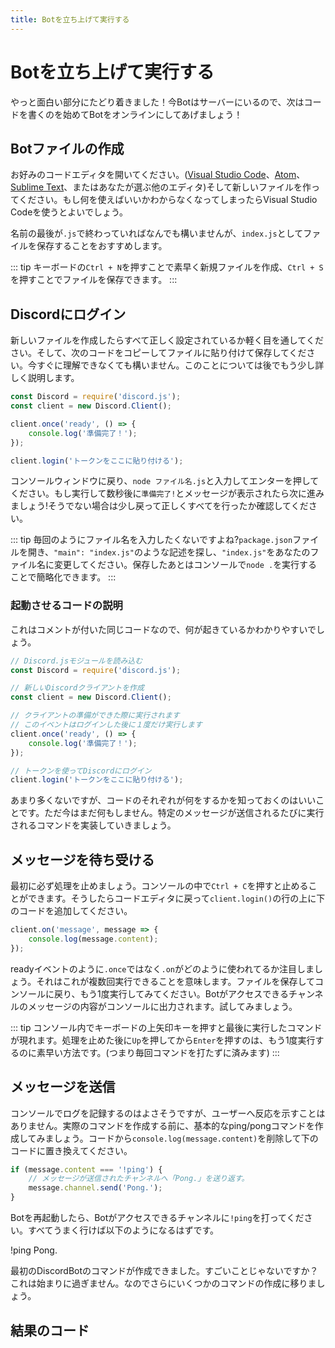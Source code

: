 ```yaml
---
title: Botを立ち上げて実行する
---
```


<!--
# Getting your bot up & running
-->

# Botを立ち上げて実行する


<!--
We're finally getting to the exciting parts! Since your bot is in your server now, the next step is to start coding and get it online!
-->

やっと面白い部分にたどり着きました！今Botはサーバーにいるので、次はコードを書くのを始めてBotをオンラインにしてあげましょう！


<!--
## Creating the bot file
-->

## Botファイルの作成


<!--
Open up your preferred code editor (whether it be [Visual Studio Code](https://code.visualstudio.com/), [Atom](https://atom.io/), [Sublime Text](https://www.sublimetext.com/), or any other editor of your choice) and create a new file. If you're brand new and aren't sure what to use, go with Visual Studio Code.
-->

お好みのコードエディタを開いてください。([Visual Studio Code](https://code.visualstudio.com/)、[Atom](https://atom.io/)、[Sublime Text](https://www.sublimetext.com/)、またはあなたが選ぶ他のエディタ)そして新しいファイルを作ってください。もし何を使えばいいかわからなくなってしまったらVisual Studio Codeを使うとよいでしょう。


<!--
It's suggested that you save the file as `index.js`, but you may name it whatever you wish, as long as it ends with `.js`.
-->

名前の最後が`.js`で終わっていればなんでも構いませんが、`index.js`としてファイルを保存することをおすすめします。


<!--
::: tip
You can quickly create a new file by using the `Ctrl + N` shortcut on your keyboard, and then using `Ctrl + S` to save the file.
:::
-->

::: tip
キーボードの`Ctrl + N`を押すことで素早く新規ファイルを作成、`Ctrl + S`を押すことでファイルを保存できます。
:::


<!--
## Logging in to Discord
-->

## Discordにログイン


<!--
Once you've created a new file, do a quick check to see if you have everything setup properly. Copy & paste the following code into your file and save it. Don't worry if you don't understand it right away—it'll be explained a bit more in depth after this.
-->

新しいファイルを作成したらすべて正しく設定されているか軽く目を通してください。そして、次のコードをコピーしてファイルに貼り付けて保存してください。今すぐに理解できなくても構いません。このことについては後でもう少し詳しく説明します。


<!--
```js
const Discord = require('discord.js');
const client = new Discord.Client();

client.once('ready', () => {
    console.log('Ready!');
});

client.login('your-token-goes-here');
```
-->

```js
const Discord = require('discord.js');
const client = new Discord.Client();

client.once('ready', () => {
    console.log('準備完了！');
});

client.login('トークンをここに貼り付ける');
```


<!--
Head back to your console window, type in `node your-file-name.js`, and press enter. If you see the `Ready!` message after a few seconds, you're good to go! If not, try going back a few steps and make sure you followed everything correctly.
-->

コンソールウィンドウに戻り、`node ファイル名.js`と入力してエンターを押してください。もし実行して数秒後に`準備完了!`とメッセージが表示されたら次に進みましょう!そうでない場合は少し戻って正しくすべてを行ったか確認してください。


<!--
::: tip
Don't feel like typing the file name each time? Open up your `package.json` file, look for something like `"main": "index.js"`, and change `"index.js"` to whatever your file name is. After saving, you can simply run the `node .` shortcut in your console to start the process!
:::
-->

::: tip
毎回のようにファイル名を入力したくないですよね?`package.json`ファイルを開き、`"main": "index.js"`のような記述を探し、`"index.js"`をあなたのファイル名に変更してください。保存したあとはコンソールで`node .`を実行することで簡略化できます。
:::


<!--
### Start-up code explained
-->

### 起動させるコードの説明


<!--
Here's the same code with comments, so it's easier to understand what's going on.
-->

これはコメントが付いた同じコードなので、何が起きているかわかりやすいでしょう。


<!--
```js
// require the discord.js module
const Discord = require('discord.js');

// create a new Discord client
const client = new Discord.Client();

// when the client is ready, run this code
// this event will only trigger one time after logging in
client.once('ready', () => {
    console.log('Ready!');
});

// login to Discord with your app's token
client.login('your-token-goes-here');
```
-->

```js
// Discord.jsモジュールを読み込む
const Discord = require('discord.js');

// 新しいDiscordクライアントを作成
const client = new Discord.Client();

// クライアントの準備ができた際に実行されます
// このイベントはログインした後に１度だけ実行します
client.once('ready', () => {
    console.log('準備完了！');
});

// トークンを使ってDiscordにログイン
client.login('トークンをここに貼り付ける');
```


<!--
Although it's not a lot, it's good to know what each bit of your code does. But, as it currently is, this won't really do anything. You probably want to add some commands that run whenever someone sends a specific message, right? Let's get started on that, then!
-->

あまり多くないですが、コードのそれぞれが何をするかを知っておくのはいいことです。ただ今はまだ何もしません。特定のメッセージが送信されるたびに実行されるコマンドを実装していきましょう。


<!--
## Listening for messages
-->

## メッセージを待ち受ける


<!--
First, make sure to close the process in your console. You can do so by pressing `Ctrl + C` inside the console. Go back to your code editor and add the following piece of code above the `client.login()` line.
-->

最初に必ず処理を止めましょう。コンソールの中で`Ctrl + C`を押すと止めることができます。そうしたらコードエディタに戻って`client.login()`の行の上に下のコードを追加してください。

```js
client.on('message', message => {
    console.log(message.content);
});
```


<!--
Notice how the code uses `.on` rather than `.once` like in the ready event. This means that it can trigger multiple times. Save the file, go back to your console, and start the process up again. Whenever a message is sent inside a channel your bot has access to, the message's content will be logged to your console. Go ahead and test it out!
-->

readyイベントのように`.once`ではなく`.on`がどのように使われてるか注目しましょう。それはこれが複数回実行できることを意味します。ファイルを保存してコンソールに戻り、もう1度実行してみてください。Botがアクセスできるチャンネルのメッセージの内容がコンソールに出力されます。試してみましょう。


<!--
::: tip
Inside your console, you can press the up arrow on your keyboard to bring up the latest commands you've run. Pressing `Up` and then `Enter` after closing the process is a nice, quick way to start it up again (as opposed to typing out the name each time).
:::
-->

::: tip
コンソール内でキーボードの上矢印キーを押すと最後に実行したコマンドが現れます。処理を止めた後に`Up`を押してから`Enter`を押すのは、もう1度実行するのに素早い方法です。(つまり毎回コマンドを打たずに済みます)
:::


<!--
## Replying to messages
-->

## メッセージを送信


<!--
Logging to the console is great and all, but it doesn't really provide any feedback for the end user. Let's create a basic ping/pong command before you move on to making real commands. Remove the `console.log(message.content)` line from your code and replace it with the following:
-->

コンソールでログを記録するのはよさそうですが、ユーザーへ反応を示すことはありません。実際のコマンドを作成する前に、基本的なping/pongコマンドを作成してみましょう。コードから`console.log(message.content)`を削除して下のコードに置き換えてください。


<!--
```js
if (message.content === '!ping') {
    // send back "Pong." to the channel the message was sent in
    message.channel.send('Pong.');
}
```
-->

```js
if (message.content === '!ping') {
    // メッセージが送信されたチャンネルへ「Pong.」を送り返す。
    message.channel.send('Pong.');
}
```


<!--
Restart your bot and then send `!ping` to a channel your bot has access to. If all goes well, you should see something like this:
-->

Botを再起動したら、Botがアクセスできるチャンネルに`!ping`を打ってください。すべてうまく行けば以下のようになるはずです。

<div is="discord-messages">
    <discord-message author="User" avatar="djs">
        !ping
    </discord-message>
    <discord-message author="Tutorial Bot" avatar="blue" :bot="true">
        Pong.
    </discord-message>
</div>

<!--
You've successfully created your first Discord bot command! Exciting stuff, isn't it? This is only the beginning, so let's move on to making some more commands.
-->

最初のDiscordBotのコマンドが作成できました。すごいことじゃないですか？これは始まりに過ぎません。なのでさらにいくつかのコマンドの作成に移りましょう。


<!--
## Resulting code
-->

## 結果のコード

<resulting-code path="creating-your-bot/up-and-running" />
